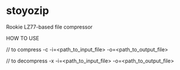 # stoyozip
Rookie LZ77-based file compressor

HOW TO USE

// to compress
-c -i=<path_to_input_file> -o=<path_to_output_file>

// to decompress
-x -i=<path_to_input_file> -o=<path_to_output_file>
